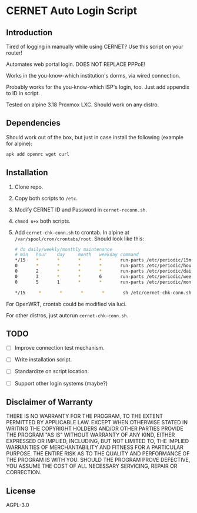 # CERNET Auto Login Script

## Introduction

Tired of logging in manually while using CERNET? Use this script on your router!

Automates web portal login. DOES NOT REPLACE PPPoE!

Works in the you-know-which institution's dorms, via wired connection.

Probably works for the you-know-which ISP's login, too. Just add appendix to ID in script.

Tested on alpine 3.18 Proxmox LXC. Should work on any distro.

## Dependencies

Should work out of the box, but just in case install the following (example for alpine):

```bash
apk add openrc wget curl
```

## Installation

1. Clone repo.
2. Copy both scripts to `/etc`.
3. Modify CERNET ID and Password in `cernet-reconn.sh`.
4. `chmod u+x` both scripts.
5. Add `cernet-chk-conn.sh` to crontab. In alpine at `/var/spool/cron/crontabs/root`. Should look like this:

   ```bash
   # do daily/weekly/monthly maintenance
   # min   hour    day     month   weekday command
   */15    *       *       *       *       run-parts /etc/periodic/15min
   0       *       *       *       *       run-parts /etc/periodic/hourly
   0       2       *       *       *       run-parts /etc/periodic/daily
   0       3       *       *       6       run-parts /etc/periodic/weekly
   0       5       1       *       *       run-parts /etc/periodic/monthly

   */15     *       *       *       *       sh /etc/cernet-chk-conn.sh        # the line we add.
   ```

For OpenWRT, crontab could be modified via luci.

For other distros, just autorun `cernet-chk-conn.sh`.

## TODO

* [ ]  Improve connection test mechanism.
* [ ]  Write installation script.
* [ ]  Standardize on script location.
* [ ]  Support other login systems (maybe?)


## Disclaimer of Warranty

THERE IS NO WARRANTY FOR THE PROGRAM, TO THE EXTENT PERMITTED BY APPLICABLE LAW. EXCEPT WHEN OTHERWISE STATED IN WRITING THE COPYRIGHT HOLDERS AND/OR OTHER PARTIES PROVIDE THE PROGRAM "AS IS" WITHOUT WARRANTY OF ANY KIND, EITHER EXPRESSED OR IMPLIED, INCLUDING, BUT NOT LIMITED TO, THE IMPLIED WARRANTIES OF MERCHANTABILITY AND FITNESS FOR A PARTICULAR PURPOSE. THE ENTIRE RISK AS TO THE QUALITY AND PERFORMANCE OF THE PROGRAM IS WITH YOU. SHOULD THE PROGRAM PROVE DEFECTIVE, YOU ASSUME THE COST OF ALL NECESSARY SERVICING, REPAIR OR CORRECTION.

## License

AGPL-3.0
